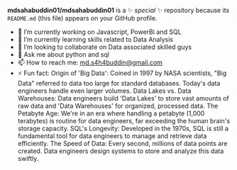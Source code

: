 **mdsahabuddin01/mdsahabuddin01** is a ✨ _special_ ✨ repository because its `README.md` (this file) appears on your GitHub profile.
- 🔭 I’m currently working on Javascript, PowerBi and SQL
- 🌱 I’m currently learning skills related to Data Analysis
- 👯 I’m looking to collaborate on Data associated skilled guys
- 💬 Ask me about python and sql
- 📫 How to reach me: md.s4h4buddin@gmail.com
- ⚡ Fun fact: Origin of 'Big Data': Coined in 1997 by NASA scientists, "Big Data" referred to data too large for standard databases. Today's data engineers handle even larger volumes.
              Data Lakes vs. Data Warehouses: Data engineers build 'Data Lakes' to store vast amounts of raw data and 'Data Warehouses' for organized, processed data.
              The Petabyte Age: We're in an era where handling a petabyte (1,000 terabytes) is routine for data engineers, far exceeding the human brain's storage capacity.
              SQL's Longevity: Developed in the 1970s, SQL is still a fundamental tool for data engineers to manage and retrieve data efficiently.
              The Speed of Data: Every second, millions of data points are created. Data engineers design systems to store and analyze this data swiftly.
